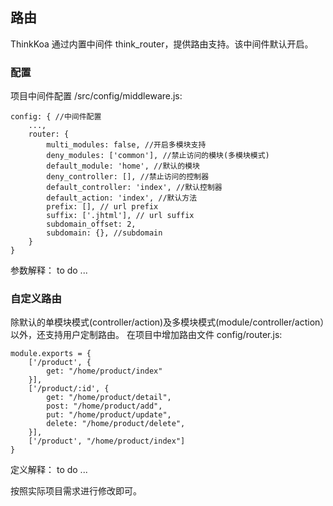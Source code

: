 ## 路由

ThinkKoa 通过内置中间件 think_router，提供路由支持。该中间件默认开启。

### 配置

项目中间件配置 /src/config/middleware.js:

```
config: { //中间件配置
    ...,
    router: {
        multi_modules: false, //开启多模块支持
        deny_modules: ['common'], //禁止访问的模块(多模块模式)
        default_module: 'home', //默认的模块
        deny_controller: [], //禁止访问的控制器
        default_controller: 'index', //默认控制器
        default_action: 'index', //默认方法
        prefix: [], // url prefix
        suffix: ['.jhtml'], // url suffix
        subdomain_offset: 2,
        subdomain: {}, //subdomain
    }
}
```

参数解释： to do ...

### 自定义路由

除默认的单模块模式(controller/action)及多模块模式(module/controller/action）以外，还支持用户定制路由。 在项目中增加路由文件 config/router.js:

```
module.exports = {
    ['/product', {
        get: "/home/product/index"
    }],
    ['/product/:id', {
        get: "/home/product/detail",
        post: "/home/product/add",
        put: "/home/product/update",
        delete: "/home/product/delete",
    }],
    ['/product', "/home/product/index"]
}
```

定义解释： to do ...

按照实际项目需求进行修改即可。